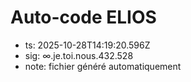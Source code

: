 # Auto-code ELIOS
- ts: 2025-10-28T14:19:20.596Z
- sig: ∞.je.toi.nous.432.528
- note: fichier généré automatiquement